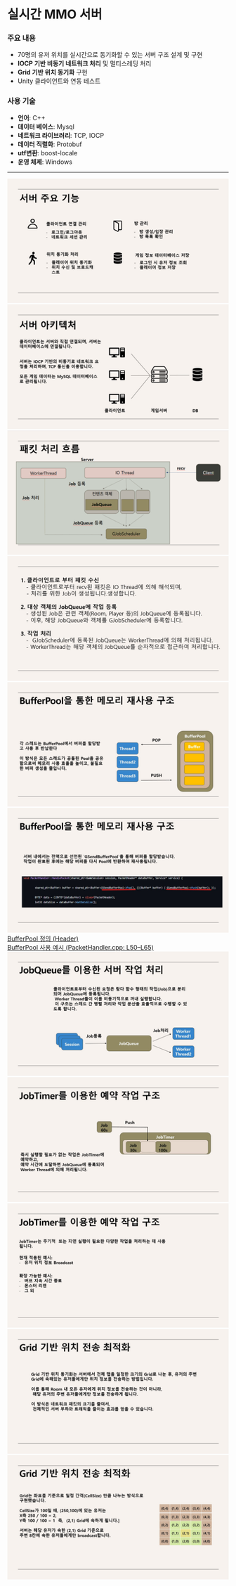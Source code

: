 # 실시간 MMO 서버

### 주요 내용
- 70명의 유저 위치를 실시간으로 동기화할 수 있는 서버 구조 설계 및 구현
- **IOCP 기반 비동기 네트워크 처리** 및 멀티스레딩 처리
- **Grid 기반 위치 동기화** 구현
- Unity 클라이언트와 연동 테스트

### 사용 기술
- **언어**: C++
- **데이터 베이스**: Mysql
- **네트워크 라이브러리**: TCP, IOCP
- **데이터 직렬화**: Protobuf
- **utf변환**: boost-locale
- **운영 체제**: Windows

---

![서버 주요 기능](./images/Slide4.jpg)
![서버 아키텍쳐](./images/Slide5.jpg)
![패킷 처리 흐름](./images/패킷처리흐름.png)
![패킷 처리 흐름 설명](./images/Slide7.jpg)
![BufferPool1](./images/Slide8.jpg)
![BufferPool2](./images/Slide9.jpg)
[BufferPool 정의 (Header)](https://github.com/mitjdsusja/IocpServer/blob/main/ServerLib/BufferPool.h)<br>
[BufferPool 사용 예시 (PacketHandler.cpp: L50–L65)](https://github.com/mitjdsusja/IocpServer/blob/main/IocpServer/PacketHandler.cpp#L50-L65)
![JobQueue1](./images/Slide10.jpg)
![JobTimer1](./images/Slide12.jpg)
![JobTimer2](./images/Slide13.jpg)
![Grid 기반 위치 동기화1](./images/Slide15.jpg)
![Grid 기반 위치 동기화2](./images/Slide16.jpg)

